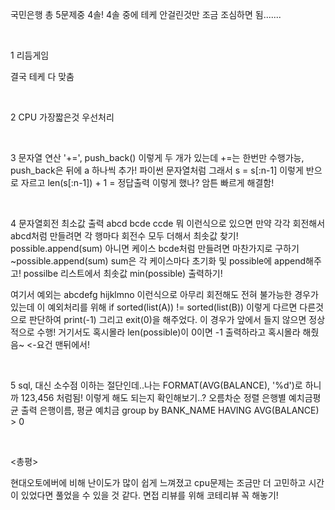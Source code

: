 국민은행 총 5문제중 4솔!
4솔 중에 테케 안걸린것만 조금 조심하면 됨.......

​    

1 리듬게임

결국 테케 다 맞춤

​    

2 CPU 가장짧은것 우선처리

​    

3 문자열 연산 '+=', push_back() 이렇게 두 개가 있는데 +=는 한번만 수행가능, push_back은 뒤에 a 하나씩 추가! 파이썬 문자열처럼 
그래서 s = s[:n-1] 이렇게 반으로 자르고
len(s[:n-1]) + 1 = 정답출력 이렇게 했나? 암튼 빠르게 해결함!

​     

4 문자열회전 최소값 출력
abcd
bcde
ccde
뭐 이런식으로 있으면 만약 각각 회전해서 abcd처럼 만들려면 각 행마다 회전수 모두 더해서 최솟값 찾기! possible.append(sum)
아니면 케이스 bcde처럼 만들려면 마찬가지로 구하기~possible.append(sum)
sum은 각 케이스마다 초기화 및 possible에 append해주고!
possilbe 리스트에서 최솟값 min(possible) 출력하기!

여기서 예외는 abcdefg
                    hijklmno  이런식으로 아무리 회전해도 전혀 불가능한 경우가 있는데
이 예외처리를 위해 if sorted(list(A)) !=  sorted(list(B))
이렇게 다르면 다른것으로 판단하여 print(-1) 그리고 exit(0)을 해주었다.
이 경우가 앞에서 들지 않으면 정상적으로 수행!
거기서도 혹시몰라 len(possible)이 0이면 -1 출력하라고 혹시몰라 해줬음~ <-요건 맨뒤에서!

​    

5 sql, 대신 소수점 이하는 절단인데..나는 FORMAT(AVG(BALANCE), '%d')로 하니까 123,456 처럼됨! 이렇게 해도 되는지 확인해보기..?
오름차순 정렬
은행별 예치금평균 출력
은행이름, 평균 예치금
group by  BANK_NAME HAVING AVG(BALANCE) > 0

​    

<총평>

현대오토에버에 비해 난이도가 많이 쉽게 느껴졌고
cpu문제는 조금만 더 고민하고 시간이 있었다면 풀었을 수 있을 것 같다.
면접 리뷰를 위해 코테리뷰 꼭 해놓기!